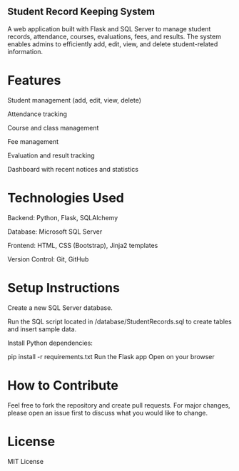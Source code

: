 ## Student Record Keeping System
A web application built with Flask and SQL Server to manage student records, attendance, courses, evaluations, fees, and results. The system enables admins to efficiently add, edit, view, and delete student-related information.

# Features
Student management (add, edit, view, delete)

Attendance tracking

Course and class management

Fee management

Evaluation and result tracking

Dashboard with recent notices and statistics

# Technologies Used
Backend: Python, Flask, SQLAlchemy

Database: Microsoft SQL Server

Frontend: HTML, CSS (Bootstrap), Jinja2 templates

Version Control: Git, GitHub

# Setup Instructions
Create a new SQL Server database.

Run the SQL script located in /database/StudentRecords.sql to create tables and insert sample data.

Install Python dependencies:

pip install -r requirements.txt
Run the Flask app
Open on your browser

# How to Contribute
Feel free to fork the repository and create pull requests. For major changes, please open an issue first to discuss what you would like to change.

# License
MIT License
